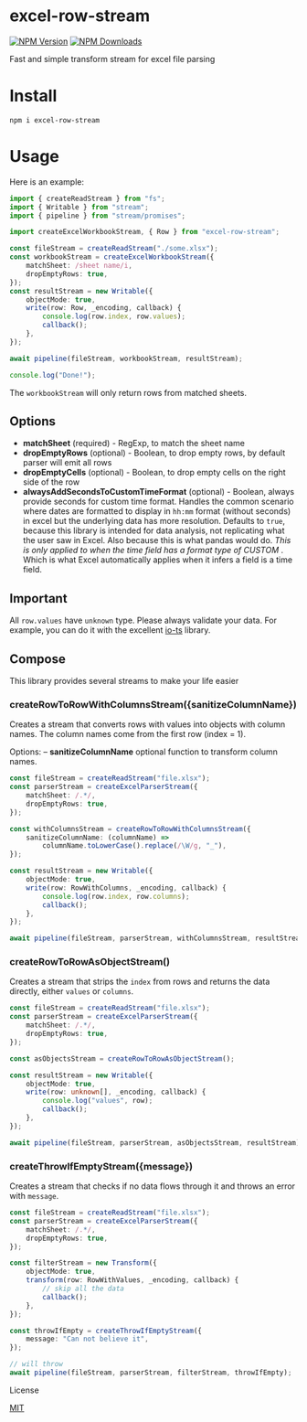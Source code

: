 # excel-row-stream

[![NPM Version](https://img.shields.io/npm/v/excel-row-stream.svg?style=flat-square)](https://www.npmjs.com/package/excel-row-stream)
[![NPM Downloads](https://img.shields.io/npm/dt/excel-row-stream.svg?style=flat-square)](https://www.npmjs.com/package/excel-row-stream)

Fast and simple transform stream for excel file parsing

# Install

`npm i excel-row-stream`

# Usage

Here is an example:

```typescript
import { createReadStream } from "fs";
import { Writable } from "stream";
import { pipeline } from "stream/promises";

import createExcelWorkbookStream, { Row } from "excel-row-stream";

const fileStream = createReadStream("./some.xlsx");
const workbookStream = createExcelWorkbookStream({
    matchSheet: /sheet name/i,
    dropEmptyRows: true,
});
const resultStream = new Writable({
    objectMode: true,
    write(row: Row, _encoding, callback) {
        console.log(row.index, row.values);
        callback();
    },
});

await pipeline(fileStream, workbookStream, resultStream);

console.log("Done!");
```

The `workbookStream` will only return rows from matched sheets.

## Options

-   **matchSheet** (required) - RegExp, to match the sheet name
-   **dropEmptyRows** (optional) - Boolean, to drop empty rows, by default parser will emit all rows
-   **dropEmptyCells** (optional) - Boolean, to drop empty cells on the right side of the row
-   **alwaysAddSecondsToCustomTimeFormat** (optional) - Boolean, always provide seconds for custom time format. Handles the common scenario where dates are formatted to display in `hh:mm` format (without seconds) in excel but the underlying data has more resolution. Defaults to `true`, because this library is intended for data analysis, not replicating what the user saw in Excel. Also because this is what pandas would do. _This is only applied to when the time field has a format type of CUSTOM_ . Which is what Excel automatically applies when it infers a field is a time field.

## Important

All `row.values` have `unknown` type. Please always validate your data. For example, you can do it with the excellent [io-ts](https://github.com/gcanti/io-ts) library.

## Compose

This library provides several streams to make your life easier

### createRowToRowWithColumnsStream({sanitizeColumnName})

Creates a stream that converts rows with values into objects with column names. The column names come from the first row (index = 1).

Options:
– **sanitizeColumnName** optional function to transform column names.

```typescript
const fileStream = createReadStream("file.xlsx");
const parserStream = createExcelParserStream({
    matchSheet: /.*/,
    dropEmptyRows: true,
});

const withColumnsStream = createRowToRowWithColumnsStream({
    sanitizeColumnName: (columnName) =>
        columnName.toLowerCase().replace(/\W/g, "_"),
});

const resultStream = new Writable({
    objectMode: true,
    write(row: RowWithColumns, _encoding, callback) {
        console.log(row.index, row.columns);
        callback();
    },
});

await pipeline(fileStream, parserStream, withColumnsStream, resultStream);
```

### createRowToRowAsObjectStream()

Creates a stream that strips the `index` from rows and returns the data directly, either `values` or `columns`.

```typescript
const fileStream = createReadStream("file.xlsx");
const parserStream = createExcelParserStream({
    matchSheet: /.*/,
    dropEmptyRows: true,
});

const asObjectsStream = createRowToRowAsObjectStream();

const resultStream = new Writable({
    objectMode: true,
    write(row: unknown[], _encoding, callback) {
        console.log("values", row);
        callback();
    },
});

await pipeline(fileStream, parserStream, asObjectsStream, resultStream);
```

### createThrowIfEmptyStream({message})

Creates a stream that checks if no data flows through it and throws an error with `message`.

```typescript
const fileStream = createReadStream("file.xlsx");
const parserStream = createExcelParserStream({
    matchSheet: /.*/,
    dropEmptyRows: true,
});

const filterStream = new Transform({
    objectMode: true,
    transform(row: RowWithValues, _encoding, callback) {
        // skip all the data
        callback();
    },
});

const throwIfEmpty = createThrowIfEmptyStream({
    message: "Can not believe it",
});

// will throw
await pipeline(fileStream, parserStream, filterStream, throwIfEmpty);
```

License

[MIT](LICENSE)

